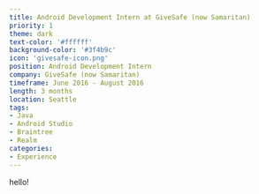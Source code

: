 ```yaml
---
title: Android Development Intern at GiveSafe (now Samaritan)
priority: 1
theme: dark
text-color: '#ffffff'
background-color: '#3f4b9c'
icon: 'givesafe-icon.png'
position: Android Development Intern
company: GiveSafe (now Samaritan)
timeframe: June 2016 - August 2016
length: 3 months
location: Seattle
tags:
- Java
- Android Studio
- Braintree
- Realm
categories:
- Experience
---
```

hello!
<!-- more -->
